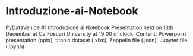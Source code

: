 # Introduzione-ai-Notebook
PyDataVenice #1  Introduzione ai Notebook
Presentation held on 13th December at Ca´Foscari University at 19:00 o´ clock.
Content: Powerpoint presentation (pptx), titanic dataset (.xlxs), Zeppelin file (.json), Jupyter file (.ipynb)
